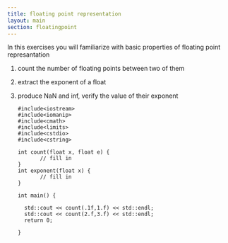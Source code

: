 ```yaml
---
title: floating point representation
layout: main
section: floatingpoint
---
```


In this exercises you will familiarize with basic properties of floating point represantation

1. count the number of floating points between two of them
2. extract the exponent of a float
3. produce NaN and inf, verify the value of their exponent

       #include<iostream>
       #include<iomanip>
       #include<cmath>
       #include<limits>
       #include<cstdio>
       #include<cstring>
       
       int count(float x, float e) {
              // fill in
       } 
       int exponent(float x) {
              // fill in
       }

       int main() {

         std::cout << count(.1f,1.f) << std::endl;
         std::cout << count(2.f,3.f) << std::endl;
         return 0;

       }
